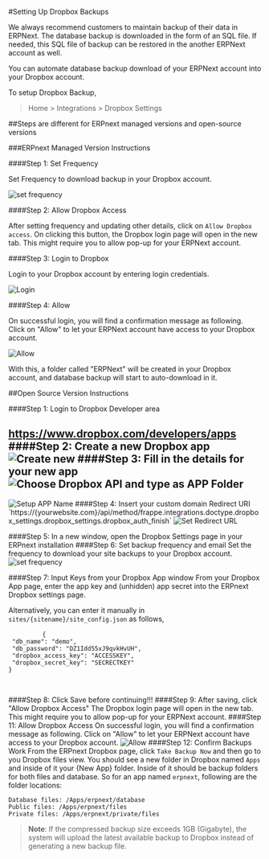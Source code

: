 
<!-- add-breadcrumbs -->
#Setting Up Dropbox Backups

We always recommend customers to maintain backup of their data in ERPNext. The database backup is downloaded in the form of an SQL file. If needed, this SQL file of backup can be restored in the another ERPNext account as well.

You can automate database backup download of your ERPNext account into your Dropbox account.

To setup Dropbox Backup,
> Home > Integrations > Dropbox Settings

##Steps are different for ERPnext managed versions and open-source versions

###ERPnext Managed Version Instructions

####Step 1: Set Frequency

Set Frequency to download backup in your Dropbox account.

<img class="screenshot" alt="set frequency" src="{{docs_base_url}}/assets/img/setup/integrations/setup-backup-frequency.png">

####Step 2: Allow Dropbox Access

After setting frequency and updating other details, click on `Allow Dropbox access`. On clicking this button, the Dropbox login page will open in the new tab. This might require you to allow pop-up for your ERPNext account.

####Step 3: Login to Dropbox

Login to your Dropbox account by entering login credentials.

<img class="screenshot" alt="Login" src="{{docs_base_url}}/assets/img/setup/integrations/dropbox-2.png">

####Step 4: Allow

On successful login, you will find a confirmation message as following. Click on "Allow" to let your ERPNext account have access to your Dropbox account.

<img class="screenshot" alt="Allow" src="{{docs_base_url}}/assets/img/setup/integrations/dropbox-3.png">

With this, a folder called "ERPNext" will be created in your Dropbox account, and database backup will start to auto-download in it.


##Open Source Version Instructions

####Step 1: Login to Dropbox Developer area

<a href="https://www.dropbox.com/developers/apps" target="_blank" style="line-height: 1.42857143;">https://www.dropbox.com/developers/apps</a>
####Step 2: Create a new Dropbox app
<img class="screenshot" alt="Create new" src="{{docs_base_url}}/assets/img/setup/integrations/dropbox-open-3.png">
####Step 3: Fill in the details for your new app
<img class="screenshot" alt="Choose Dropbox API and type as APP Folder" src="{{docs_base_url}}/assets/img/setup/integrations/dropbox-open-1.png">
-
<img class="screenshot" alt="Setup APP Name" src="{{docs_base_url}}/assets/img/setup/integrations/dropbox-open-2.png">
####Step 4: Insert your custom domain Redirect URI
`https://{yourwebsite.com}/api/method/frappe.integrations.doctype.dropbox_settings.dropbox_settings.dropbox_auth_finish`
<img class="screenshot" alt="Set Redirect URL" src="{{docs_base_url}}/assets/img/setup/integrations/dropbox_redirect_uri.png">

####Step 5: In a new window, open the Dropbox Settings page in your ERPnext installation
####Step 6: Set backup frequency and email
Set the frequency to download your site backups to your Dropbox account.
<img class="screenshot" alt="set frequency" src="/docs/v12/assets/img/setup/integrations/setup-backup-frequency.png">

####Step 7: Input Keys from your Dropbox App window
From your Dropbox App page, enter the app key and (unhidden) app secret into the ERPnext Dropbox settings page.

Alternatively, you can enter it manually in `sites/{sitename}/site_config.json` as follows,
<div>
	<pre>
		<code>{
 "db_name": "demo",
 "db_password": "DZ1Idd55xJ9qvkHvUH",
 "dropbox_access_key": "ACCESSKEY",
 "dropbox_secret_key": "SECRECTKEY"
}
		</code>
	</pre>
</div>

####Step 8: Click Save before continuing!!!
####Step 9: After saving, click "Allow Dropbox Access"
The Dropbox login page will open in the new tab. This might require you to allow pop-up for your ERPNext account.
####Step 11: Allow Dropbox Access
On successful login, you will find a confirmation message as following. Click on "Allow" to let your ERPNext account have access to your Dropbox account.
<img class="screenshot" alt="Allow" src="/docs/v12/assets/img/setup/integrations/dropbox-3.png">
####Step 12: Confirm Backups Work
From the ERPnext Dropbox page, click `Take Backup Now` and then go to you Dropbox files view. You should see a new folder in Dropbox named `Apps` and inside of it your {New App} folder. Inside of it should be backup folders for both files and database.
So for an app named `erpnext`, following are the folder locations:
```
Database files: /Apps/erpnext/database
Public files: /Apps/erpnext/files
Private files: /Apps/erpnext/private/files
```

> **Note**: If the compressed backup size exceeds 1GB (Gigabyte), the system will upload the latest available backup to Dropbox instead of generating a new backup file.
